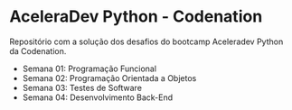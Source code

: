 # AceleraDev Python - Codenation

Repositório com a solução dos desafios do bootcamp Aceleradev Python da Codenation.

- Semana 01: Programação Funcional
- Semana 02: Programação Orientada a Objetos
- Semana 03: Testes de Software
- Semana 04: Desenvolvimento Back-End